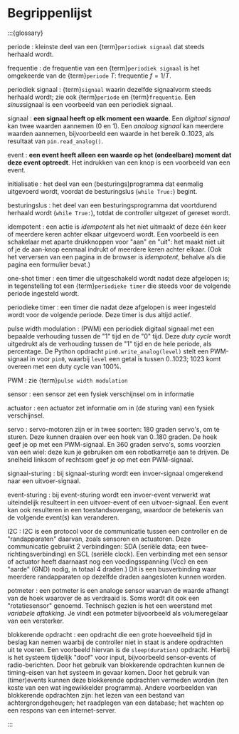 # Begrippenlijst

:::{glossary}

periode
: kleinste deel van een {term}`periodiek signaal` dat steeds herhaald wordt.

frequentie
: de frequentie van een {term}`periodiek signaal` is het omgekeerde van de {term}`periode` $T$: frequentie $f = 1/T$.

periodiek signaal
: {term}`signaal` waarin dezelfde signaalvorm steeds herhaald wordt; zie ook {term}`periode` en {term}`frequentie`. Een *sinus*signaal is een voorbeeld van een periodiek signaal.

signaal
: **een signaal heeft op elk moment een waarde**. Een *digitaal signaal* kan twee waarden aannemen (0 en 1). Een *analoog signaal* kan meerdere waarden aannemen, bijvoorbeeld een waarde in het bereik 0..1023, als resultaat van `pin.read_analog()`.

event
: **een event heeft alleen een waarde op het (ondeelbare) moment dat deze event optreedt**. Het indrukken van een knop is een voorbeeld van een event.

initialisatie
: het deel van een (besturings)programma dat eenmalig uitgevoerd wordt, voordat de besturingslus (`while True:`) begint.

besturingslus
: het deel van een besturingsprogramma dat voortdurend herhaald wordt (`while True:`), totdat de controller uitgezet of gereset wordt.

idempotent
: een actie is *idempotent* als het niet uitmaakt of deze één keer of meerdere keren achter elkaar uitgevoerd wordt. Een voorbeeld is een schakelaar met aparte drukknoppen voor "aan" en "uit": het maakt niet uit of je de aan-knop eenmaal indrukt of meerdere keren achter elkaar. (Ook het verversen van een pagina in de browser is *idempotent*, behalve als die pagina een formulier bevat.)

one-shot timer
: een timer die uitgeschakeld wordt nadat deze afgelopen is; in tegenstelling tot een {term}`periodieke timer` die steeds voor de volgende periode ingesteld wordt.

periodieke timer
: een timer die nadat deze afgelopen is weer ingesteld wordt voor de volgende periode. Deze timer is dus altijd actief.

pulse width modulation
: (PWM) een periodiek digitaal signaal met een bepaalde verhouding tussen de "1" tijd en de "0" tijd. Deze *duty cycle* wordt uitgedrukt als de verhouding tussen de "1" tijd en de hele periode, als percentage. De Python opdracht `pin0.write_analog(level)` stelt een PWM-signaal in voor `pin0`, waarbij `level` een getal is tussen 0..1023; 1023 komt overeen met een duty cycle van 100%.

PWM
: zie {term}`pulse width modulation`

sensor
: een sensor zet een fysiek verschijnsel om in informatie

actuator
: een actuator zet informatie om in (de sturing van) een fysiek verschijnsel.

servo
: servo-motoren zijn er in twee soorten: 180 graden servo's, om te sturen. Deze kunnen draaien over een hoek van 0..180 graden. De hoek geef je op met een PWM-signaal. En 360 graden servo's, soms voorzien van een wiel: deze kun je gebruiken om een robotkarretje aan te drijven. De snelheid linksom of rechtsom geef je op met een PWM-signaal.

signaal-sturing
: bij signaal-sturing wordt een invoer-signaal omgerekend naar een uitvoer-signaal.

event-sturing
: bij event-sturing wordt een invoer-event verwerkt wat uiteindelijk resulteert in een uitvoer-event of een uitvoer-signaal. Een event kan ook resulteren in een toestandsovergang, waardoor de betekenis van de volgende event(s) kan veranderen.

I2C
: I2C is een protocol voor de communicatie tussen een controller en de "randapparaten" daarvan, zoals sensoren en actuatoren. Deze communicatie gebruikt 2 verbindingen: SDA (seriële data; een twee-richtingsverbinding) en SCL (seriële clock). Een verbinding met een sensor of actuator heeft daarnaast nog een voedingsspanning (Vcc) en een "aarde" (GND) nodig, in totaal 4 draden.) Dit is een busverbinding waar meerdere randapparaten op dezelfde draden aangesloten kunnen worden.

potmeter
: een potmeter is een analoge sensor waarvan de waarde afhangt van de hoek waarover de as verdraaid is. Soms wordt dit ook een "rotatiesensor" genoemd. Technisch gezien is het een weerstand met *variabele aftakking*. Je vindt een potmeter bijvoorbeeld als volumeregelaar van een versterker.

blokkerende opdracht
: een opdracht die een grote hoeveelheid tijd in beslag kan nemen waarbij de controller niet in staat is andere opdrachten uit te voeren. Een voorbeeld hiervan is de `sleep(duration)` opdracht. Hierbij is het systeem tijdelijk "doof" voor input, bijvoorbeeld sensor-events of radio-berichten. Door het gebruik van blokkerende opdrachten kunnen de timing-eisen van het systeem in gevaar komen. Door het gebruik van (timer)events kunnen deze blokkerende opdrachten vermeden worden (ten koste van een wat ingewikkelder programma). Andere voorbeelden van blokkerende opdrachten zijn: het lezen van een bestand van achtergrondgeheugen; het raadplegen van een database; het wachten op een respons van een internet-server.

:::
